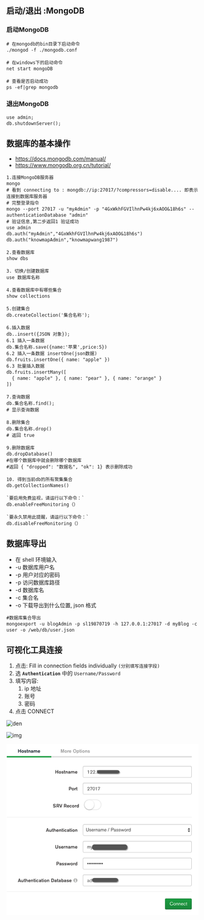 

## 启动/退出 :MongoDB

###  启动MongoDB

```shell
# 在mongodb的bin目录下启动命令
./mongod -f ./mongodb.conf

# 在windows下的启动命令	
net start mongoDB	

# 查看是否启动成功
ps -ef|grep mongodb
```

### 退出MongoDB

```shell
use admin;
db.shutdownServer();
```

## 数据库的基本操作

- https://docs.mongodb.com/manual/
- https://www.mongodb.org.cn/tutorial/

```shell
1.连接MongoDB服务器
mongo
# 看到 connecting to : mongdb://ip:27017/?compressors=disable.... 即表示连接到数据库服务器
# 完整登录指令
mongo --port 27017 -u "myAdmin" -p "4GxWkhFGVIlhnPw4kj6xAOO&18h6s" --authenticationDatabase "admin"
# 验证信息,第二步返回1 验证成功
use admin
db.auth("myAdmin","4GxWkhFGVIlhnPw4kj6xAOO&18h6s")
db.auth("knowmapAdmin","knowmapwang1987")

2.查看数据库
show dbs

3. 切换/创建数据库
use 数据库名称

4.查看数据库中有哪些集合
show collections

5.创建集合
db.createCollection('集合名称');

6.插入数据
db..insert({JSON 对象});
6.1 插入⼀条数据
db.集合名称.save({name:'苹果',price:5})
6.2 插入一条数据 insertOne(json数据)
db.fruits.insertOne({ name: "apple" })
6.3 批量插入数据
db.fruits.insertMany([
  { name: "apple" }, { name: "pear" }, { name: "orange" }
])

7.查询数据
db.集合名称.find();
# 显示查询数据

8.删除集合
db.集合名称.drop()
# 返回 true 

9.删除数据库
db.dropDatabase()
#在哪个数据库中就会删除哪个数据库
#返回 { "dropped": "数据名", "ok": 1} 表示删除成功

10. 得到当前db的所有聚集集合 
db.getCollectionNames()

`要启用免费监视，请运行以下命令：`
db.enableFreeMonitoring（）

`要永久禁用此提醒，请运行以下命令：`
db.disableFreeMonitoring（）
```



## 数据库导出

- 在 shell 环境输入
- -u 数据库用户名
- -p 用户对应的密码
- -p 访问数据库路径
- -d 数据库名
- -c 集合名
- -o 下载导出到什么位置, json 格式

```shell
#数据库集合导出 
mongoexport -u blogAdmin -p sl19870719 -h 127.0.0.1:27017 -d myBlog -c user -o /web/db/user.json

```





## 可视化工具连接

1. 点击: Fill in connection fields individually `(分别填写连接字段)`
2. 选 **`Authentication`** 中的 `Username/Password`
3. 填写内容: 
   1. ip 地址
   2. 账号
   3. 密码
4. 点击 CONNECT

![den](file:///Volumes/neal/git/Neal_StudyNotes/IT/9%20%E6%95%B0%E6%8D%AE%E5%BA%93/mongodb/img/Snip20200225_1.png?lastModify=1621411940)

![img](file:///Volumes/neal/git/Neal_StudyNotes/IT/9%20%E6%95%B0%E6%8D%AE%E5%BA%93/mongodb/img/Snip20200225_2.png?lastModify=1621411940)

![image-20210519162136415](img/image-20210519162136415.png)



## 